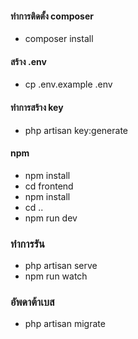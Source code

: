 #### ทำการติดตั้ง composer
- composer install

#### สร้าง .env
- cp .env.example .env

#### ทำการสร้าง key
- php artisan key:generate

#### npm
- npm install
- cd frontend
- npm install
- cd ..
- npm run dev

### ทำการรัน
- php artisan serve
- npm run watch

### อัพดาต้าเบส
- php artisan migrate
